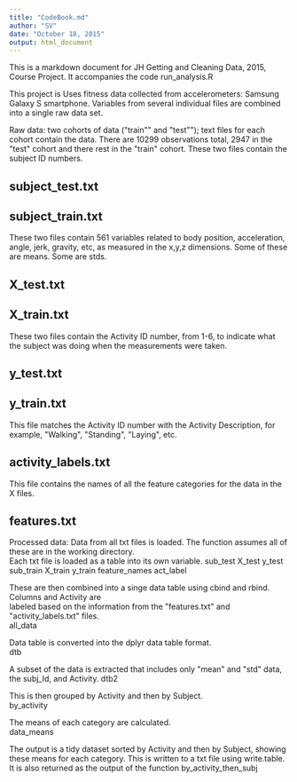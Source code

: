 ```yaml
---
title: "CodeBook.md"
author: "SV"
date: "October 18, 2015"
output: html_document
---
```


This is a markdown document for JH Getting and Cleaning Data, 2015, Course Project.  It accompanies the code run_analysis.R

This project is Uses fitness data collected from accelerometers: Samsung Galaxy S smartphone.  Variables from several individual files are combined into a single raw data set.  

Raw data: two cohorts of data ("train"" and "test""); text files for each cohort contain the data. There are 10299 observations total, 2947 in the "test" cohort and there rest in the "train" cohort.
  These two files contain the subject ID numbers.
  ##    subject_test.txt
  ##    subject_train.txt
  These two files contain 561 variables related to body position, acceleration, angle, jerk, gravity,     etc, as   measured in the x,y,z dimensions.  Some of these are means.  Some are stds.
  ##    X_test.txt 
  ##    X_train.txt
  These two files contain the Activity ID number, from 1-6, to indicate what the subject was doing
  when the measurements were taken.
  ##    y_test.txt
  ##    y_train.txt
  This file matches the Activity ID number with the Activity Description, for example, "Walking", "Standing", "Laying", etc.
  ##    activity_labels.txt
  This file contains the names of all the feature categories for the data in the X files.
  ##    features.txt
  

Processed data: 
  Data from all txt files is loaded.  The function assumes all of these are in the working directory.  
  Each txt file is loaded as a table into its own variable.
    sub_test
    X_test
    y_test
    sub_train
    X_train
    y_train
    feature_names
    act_label
  
  These are then combined into a singe data table using cbind and rbind.  Columns and Activity are    
  labeled based on the information from the "features.txt" and "activity_labels.txt" files.  
    all_data
  
  Data table is converted into the dplyr data table format.  
    dtb
    
  A subset of the data is extracted that includes only "mean" and "std" data, the subj_Id, and Activity.
    dtb2
  
  This is then grouped by Activity and then by Subject.  
    by_activity
  
  The means of each category are calculated.  
    data_means
    
  The output is a tidy dataset sorted by Activity and then by Subject, showing these means for each 
  category. This is written to a txt file using write.table.  It is also returned as the output of the
  function
    by_activity_then_subj



